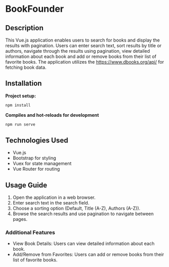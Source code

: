# BookFounder

## Description
This Vue.js application enables users to search for books and display the results with pagination. Users can enter search text, sort results by title or authors, navigate through the results using pagination, view detailed information about each book and add or remove books from their list of favorite books. The application utilizes the https://www.dbooks.org/api/ for fetching book data.

## Installation
 **Project setup:**
   ```bash
   npm install
   ```
 **Compiles and hot-reloads for development**
   ```bash
   npm run serve
   ```

## Technologies Used
* Vue.js
* Bootstrap for styling
* Vuex for state management
* Vue Router for routing

## Usage Guide
1. Open the application in a web browser.
2. Enter search text in the search field.
3. Choose a sorting option (Default, Title (A-Z), Authors (A-Z)).
4. Browse the search results and use pagination to navigate between pages.

### Additional Features
* View Book Details:
  Users can view detailed information about each book.
* Add/Remove from Favorites:
  Users can add or remove books from their list of favorite books.
